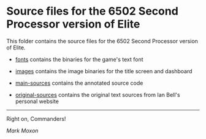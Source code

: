 # Source files for the 6502 Second Processor version of Elite

This folder contains the source files for the 6502 Second Processor version of Elite.

* [fonts](fonts) contains the binaries for the game's text font

* [images](images) contains the image binaries for the title screen and dashboard

* [main-sources](main-sources) contains the annotated source code

* [original-sources](original-sources) contains the original text sources from Ian Bell's personal website

---

Right on, Commanders!

_Mark Moxon_